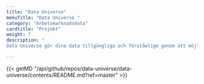 ```yaml
---
title: "Data Universe"
menuTitle: "Data Universe "
category: "Arbetsmarknadsdata"
cardtitle: "Projekt"
weight: 7
description: "
Data Universe gör dina data tillgängliga och förståelige genom att möjliggöra dynamisk utforskning och visualisering i ett Virtual Reality-utrymme."

---
```

{{< getMD "/api/github/repos/data-universe/data-universe/contents/README.md?ref=master" >}}